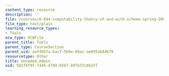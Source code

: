 ```yaml
---
content_type: resource
description: ''
file: /courses/6-844-computability-theory-of-and-with-scheme-spring-2003/581f6f0f74454749056fb9f637c0b3ff_Unnamed.edwin
file_type: text/plain
learning_resource_types:
- Tools
ocw_type: OCWFile
parent_title: Tools
parent_type: CourseSection
parent_uid: aaf4057a-bac7-5b9e-89ac-ae095a684679
resourcetype: Other
title: Unnamed.edwin
uid: 581f6f0f-7445-4749-056f-b9f637c0b3ff
---
```

